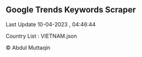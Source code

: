 

## Google Trends Keywords Scraper 
 
Last Update 10-04-2023 , 04:46:44

Country List :
VIETNAM.json



© Abdul Muttaqin 
